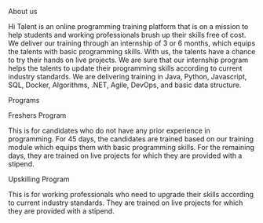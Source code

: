 About us

Hi Talent is an online programming training platform that is on a mission to help students and working professionals brush up their skills free of cost. We deliver our training through an internship of 3 or 6 months, which equips the talents with basic programming skills. With us, the talents have a chance to try their hands on live projects. We are sure that our internship program helps the talents to update their programming skills according to current industry standards. 
We are delivering training in Java, Python, Javascript, SQL, Docker, Algorithms, .NET, Agile, DevOps, and basic data structure.


Programs

Freshers Program

This is for candidates who do not have any prior experience in programming. For 45 days, the candidates are trained based on our training module which equips them with basic programming skills. For the remaining days, they are trained on live projects for which they are provided with a stipend.


Upskilling Program

This is for working professionals who need to upgrade their skills according to current industry standards. They are trained on live projects for which they are provided with a stipend. 
